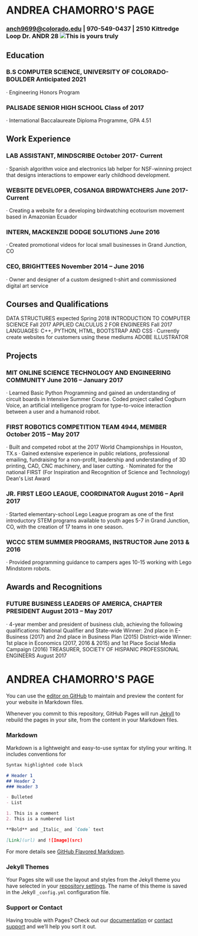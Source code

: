 # ANDREA CHAMORRO'S PAGE

### anch9699@colorado.edu | 970-549-0437 | 2510 Kittredge Loop Dr. ANDR 28              ![This is yours truly](https://achamorr.github.io/eportfolio/22.JPG)

## Education
### B.S COMPUTER SCIENCE, UNIVERSITY OF COLORADO- BOULDER 	Anticipated 2021
·	Engineering Honors Program
### PALISADE SENIOR HIGH SCHOOL	Class of 2017
·	International Baccalaureate Diploma Programme, GPA 4.51

## Work Experience	

### LAB ASSISTANT, MINDSCRIBE	October 2017- Current
·	Spanish algorithm voice and electronics lab helper for NSF-winning project that designs interactions to empower early childhood development. 
### WEBSITE DEVELOPER, COSANGA BIRDWATCHERS	June 2017- Current
·	Creating a website for a developing birdwatching ecotourism movement based in Amazonian Ecuador
### INTERN, MACKENZIE DODGE SOLUTIONS 	June 2016
·	Created promotional videos for local small businesses in Grand Junction, CO
### CEO, BRIGHTTEES 	November 2014 – June 2016
·	Owner and designer of a custom designed t-shirt and commissioned digital art service

## Courses and Qualifications	

DATA STRUCTURES	expected Spring 2018
INTRODUCTION TO COMPUTER SCIENCE 	Fall 2017
APPLIED CALCULUS 2 FOR ENGINEERS	Fall 2017
LANGUAGES: C++, PYTHON, HTML, BOOTSTRAP AND CSS	
·	Currently create websites for customers using these mediums
ADOBE ILLUSTRATOR	

## Projects	

### MIT ONLINE SCIENCE TECHNOLOGY AND ENGINEERING COMMUNITY 	June 2016 – January 2017
·	Learned Basic Python Programming and gained an understanding of circuit boards in Intensive Summer Course. Coded project called Cogburn Voice, an artificial intelligence program for type-to-voice interaction between a user and a humanoid robot.
### FIRST ROBOTICS COMPETITION TEAM 4944, MEMBER	October 2015 – May 2017
·	Built and competed robot at the 2017 World Championships in Houston, TX.s
·	 Gained extensive experience in public relations, professional emailing, fundraising for a non-profit, leadership and understanding of 3D printing, CAD, CNC machinery, and laser cutting.
·	Nominated for the national FIRST (For Inspiration and Recognition of Science and Technology) Dean's List Award
### JR. FIRST LEGO LEAGUE, COORDINATOR 	August 2016 – April 2017
·	Started elementary-school Lego League program as one of the first introductory STEM programs available to youth ages 5-7 in Grand Junction, CO, with the creation of 17 teams in one season. 
### WCCC STEM SUMMER PROGRAMS, INSTRUCTOR 	 June 2013 & 2016
·	Provided programming guidance to campers ages 10-15 working with Lego Mindstorm robots.

## Awards and Recognitions	

### FUTURE BUSINESS LEADERS OF AMERICA, CHAPTER PRESIDENT 	August 2013 – May 2017
·	4-year member and president of business club, achieving the following qualifications: 
National Qualifier and State-wide Winner: 2nd place in E-Business (2017) and 2nd place in Business Plan (2015)
District-wide Winner: 1st place in Economics (2017, 2016 & 2015) and 1st Place Social Media Campaign (2016)
TREASURER, SOCIETY OF HISPANIC PROFESSIONAL ENGINEERS 	August 2017





# ANDREA CHAMORRO'S PAGE


You can use the [editor on GitHub](https://github.com/achamorr/eportfolio/edit/master/index.md) to maintain and preview the content for your website in Markdown files.

Whenever you commit to this repository, GitHub Pages will run [Jekyll](https://jekyllrb.com/) to rebuild the pages in your site, from the content in your Markdown files.

### Markdown

Markdown is a lightweight and easy-to-use syntax for styling your writing. It includes conventions for

```markdown
Syntax highlighted code block

# Header 1
## Header 2
### Header 3

- Bulleted
- List

1. This is a comment
2. This is a numbered list

**Bold** and _Italic_ and `Code` text

[Link](url) and ![Image](src)
```

For more details see [GitHub Flavored Markdown](https://guides.github.com/features/mastering-markdown/).

### Jekyll Themes

Your Pages site will use the layout and styles from the Jekyll theme you have selected in your [repository settings](https://github.com/achamorr/eportfolio/settings). The name of this theme is saved in the Jekyll `_config.yml` configuration file.

### Support or Contact

Having trouble with Pages? Check out our [documentation](https://help.github.com/categories/github-pages-basics/) or [contact support](https://github.com/contact) and we’ll help you sort it out.
